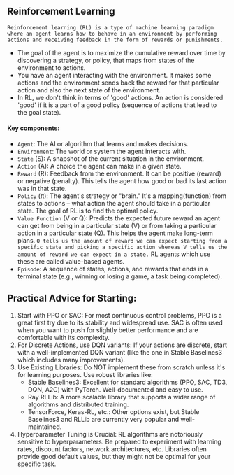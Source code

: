 ## Reinforcement Learning 
`Reinforcement learning (RL) is a type of machine learning paradigm where an agent learns how to behave in an environment by performing actions and receiving feedback in the form of rewards or punishments.` 
- The goal of the agent is to maximize the cumulative reward over time by discovering a strategy, or policy, that maps from states of the environment to actions.
- You have an agent interacting with the environment. It makes some actions and the environment sends back the reward for that particular action and also the next state of the environment.
- In RL, we don't think in terms of 'good' actions. An action is considered 'good' if it is a part of a good policy (sequence of actions that lead to the goal state).

#### Key components:
- `Agent`: The AI or algorithm that learns and makes decisions.
- `Environment`: The world or system the agent interacts with.
- `State` (S): A snapshot of the current situation in the environment.
- `Action` (A): A choice the agent can make in a given state.
- `Reward` (R): Feedback from the environment. It can be positive (reward) or negative (penalty). This tells the agent how good or bad its last action was in that state.
- `Policy` (π): The agent's strategy or "brain." It's a mapping(function) from states to actions – what action the agent should take in a particular state. The goal of RL is to find the optimal policy.
- `Value Function` (V or Q): Predicts the expected future reward an agent can get from being in a particular state (V) or from taking a particular action in a particular state (Q). This helps the agent make long-term plans. `Q tells us the amount of reward we can expect starting from a specific state and picking a specific action whereas V tells us the amount of reward we can expect in a state.` RL agents which use these are called value-based agents.
- `Episode`: A sequence of states, actions, and rewards that ends in a terminal state (e.g., winning or losing a game, a task being completed).


## Practical Advice for Starting:
1. Start with PPO or SAC: For most continuous control problems, PPO is a great first try due to its stability and widespread use. SAC is often used when you want to push for slightly better performance and are comfortable with its complexity.
2. For Discrete Actions, use DQN variants: If your actions are discrete, start with a well-implemented DQN variant (like the one in Stable Baselines3 which includes many improvements).
3. Use Existing Libraries: Do NOT implement these from scratch unless it's for learning purposes. Use robust libraries like:
   - Stable Baselines3: Excellent for standard algorithms (PPO, SAC, TD3, DQN, A2C) with PyTorch. Well-documented and easy to use.
   - Ray RLLib: A more scalable library that supports a wider range of algorithms and distributed training.
   - TensorForce, Keras-RL, etc.: Other options exist, but Stable Baselines3 and RLLib are currently very popular and well-maintained.
4. Hyperparameter Tuning is Crucial: RL algorithms are notoriously sensitive to hyperparameters. Be prepared to experiment with learning rates, discount factors, network architectures, etc. Libraries often provide good default values, but they might not be optimal for your specific task.